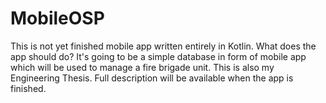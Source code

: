 # MobileOSP
This is not yet finished mobile app written entirely in Kotlin.
What does the app should do? It's going to be a simple database in form of mobile app which will be used to manage a fire brigade unit.
This is also my Engineering Thesis.
Full description will be available when the app is finished.
